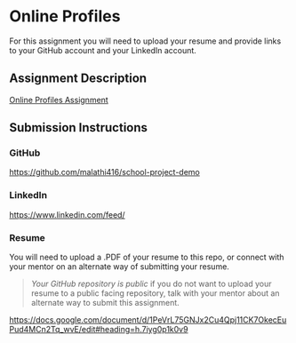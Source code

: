 # Online Profiles
For this assignment you will need to upload your resume and provide links to your GitHub account and your LinkedIn account.

## Assignment Description
[Online Profiles Assignment](https://education.launchcode.org/liftoff/modules/assignments/online-profiles)

## Submission Instructions
 
### GitHub
https://github.com/malathi416/school-project-demo
 
### LinkedIn
https://www.linkedin.com/feed/

### Resume
You will need to upload a .PDF of your resume to this repo, or connect with your mentor on an alternate way of submitting your resume.

> *Your GitHub repository is public* if you do not want to upload your resume to a public facing repository, talk with your mentor about an alternate way to submit this assignment.

https://docs.google.com/document/d/1PeVrL75GNJx2Cu4Qpj11CK7OkecEuPud4MCn2Tq_wvE/edit#heading=h.7iyg0p1k0v9